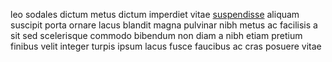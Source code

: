 leo sodales dictum metus dictum imperdiet vitae
[suspendisse](generated_webpages/pellentesque3.md) aliquam suscipit porta
ornare lacus blandit magna pulvinar nibh metus ac facilisis a sit sed
scelerisque commodo bibendum non diam a nibh etiam pretium finibus velit
integer turpis ipsum lacus fusce faucibus ac cras posuere vitae